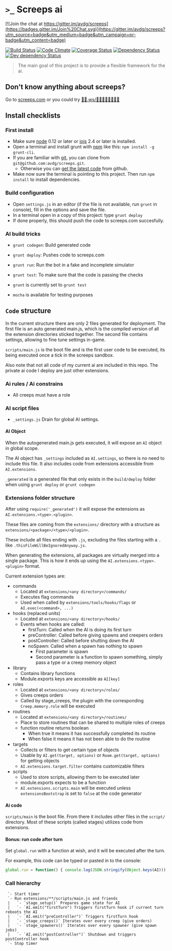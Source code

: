 `>_` Screeps ai
===============

[![Join the chat at https://gitter.im/avdg/screeps](https://badges.gitter.im/Join%20Chat.svg)](https://gitter.im/avdg/screeps?utm_source=badge&utm_medium=badge&utm_campaign=pr-badge&utm_content=badge)

[![Build Status](https://travis-ci.org/avdg/screeps.svg)](https://travis-ci.org/avdg/screeps)
[![Code Climate](https://codeclimate.com/github/avdg/screeps/badges/gpa.svg)](https://codeclimate.com/github/avdg/screeps)
[![Coverage Status](https://coveralls.io/repos/avdg/screeps/badge.svg?branch=master)](https://coveralls.io/r/avdg/screeps?branch=master)
[![Dependency Status](https://david-dm.org/avdg/screeps.svg)](https://david-dm.org/avdg/screeps)
[![Dev dependency Status](https://david-dm.org/avdg/screeps/dev-status.svg)](https://david-dm.org/avdg/screeps#info=devDependencies)

> The main goal of this project is to provide a flexible framework for the ai.

## Don't know anything about screeps?
Go to [screeps.com](https://screeps.com) or you could try [🍕💩.ws/🐯🔮👊🍋😜🐱🍩🐰](http://🍕💩.ws/🐯🔮👊🍋😜🐱🍩🐰)

## Install checklists

### First install

- Make sure [node](https://nodejs.org/) 0.12 or later or [iojs](https://iojs.org/) 2.4 or later is installed.
- Open a terminal and install grunt with [npm](https://www.npmjs.com/) like this: `npm install -g grunt-cli`.
- If you are familiar with [git](https://git-scm.com/), you can clone from `git@github.com:avdg/screeps.git`.
  - Otherwise you can [get the latest code](https://github.com/avdg/screeps/archive/master.zip) from github.
- Make now sure the terminal is pointing to this project. Then run `npm install` to install dependencies.

### Build configuration

- Open `settings.js` in an editor (if the file is not available, run `grunt` in console), fill in the options and save the file.
- In a terminal open in a copy of this project: type `grunt deploy`
- If done properly, this should push the code to screeps.com succesfully.

### AI build tricks

- `grunt codegen`: Build generated code
- `grunt deploy`: Pushes code to screeps.com
- `grunt run`: Run the bot in a fake and incomplete simulator
- `grunt test`: To make sure that the code is passing the checks
- `grunt` is currently set to `grunt test`

- `mocha` is available for testing purposes

## `Code` structure

In the current structure there are only 2 files generated for deployment.
The first file is an auto generated main.js, which is the compiled version of
all the extension directories sticked together.
The second file contains settings, allowing to fine tune settings in-game.

`scripts/main.js` is the boot file and is the first user code to be executed,
its being executed once a tick in the screeps sandbox.

Also note that not all code of my current ai are included in this repo.
The private ai code I deploy are just other extensions.

### Ai rules / Ai constrains

- All creeps must have a role

### AI script files

- `_settings.js` Drain for global AI settings.

#### AI Object

When the autogenerated main.js gets executed, it will expose an `AI` object in global scope.

The AI object has `_settings` included as `AI.settings`, so there is no need to include this file.
It also includes code from extensions accessible from `AI.extensions`.

`_generated` is a generated file that only exists in the `build/deploy`
folder when using `grunt deploy` or `grunt codegen`

### Extensions folder structure

After using `require('_generated')` it will expose the extensions as
`AI.extensions.<type>.<plugin>`.

These files are coming from the `extensions/` directory with a structure as
`extensions/<package>/<type>/<plugin>`.

These include all files ending with `.js`, excluding the files starting with a `.`
like `.thisFileWillBeIgnoredAnyway.js`.

When generating the extensions, all packages are virtually merged into a single package.
This is how it ends up using the `AI.extensions.<type>.<plugin>` format.

Current extension types are:
- commands
   - Located at `extensions/<any directory>/commands/`
   - Executes flag commands
   - Used when called by `extensions/tools/hooks/flags` or `AI.exec(<command>, ...)`
- hooks (replaced units)
   - Located at `extensions/<any directory>/hooks/`
   - Events when hooks are called:
     - firstTurn: Called when the AI is doing its first turn
     - preController: Called before giving spawns and creepers orders
     - postController: Called before shutting down the AI
     - noSpawn: Called when a spawn has nothing to spawn
       - First parameter is spawn
       - Second parameter is a function to spawn something, simply pass a type or a creep memory object
- library
   - Contains library functions
   - Module.exports keys are accessible as `AI[key]`
- roles
   - Located at `extensions/<any directory>/roles/`
   - Gives creeps orders
   - Called by stage_creeps, the plugin with the corresponding `Creep.memory.role` will be executed
- routines
   - Located at `extensions/<any directory>/routines/`
   - Place to store routines that can be shared to multiple roles of creeps
   - function routine returns boolean
     - When true it means it has successfully completed its routine
     - When false it means it has not been able to do the routine
- targets
   - Collects or filters to get certain type of objects
   - Usable by `AI.get(target, options)` or `Room.get(target, options)` for getting objects
   - `AI.extensions.target.filter` contains customizable filters
- scripts
   - Used to store scripts, allowing them to be executed later
   - module.exports expects to be a function
   - `AI.extensions.scripts.main` will be executed unless `extensionsBootstrap` is set to `false` at the code generator

#### Ai code

`scripts/main` is the boot file. From there it includes other files in the `script/` directory.
Most of these scripts (called stages) utilizes code from extensions.

#### Bonus: run code after turn
Set `global.run` with a function at wish, and it will be executed after the turn.

For example, this code can be typed or pasted in to the console:

```javascript
global.run = function() { console.log(JSON.stringify(Object.keys(AI))); }
```

### Call hierarchy

```
 `- Start timer
 `- Run extensions/**/scripts/main.js and friends
 |   `- `stage_setup()` Prepares game state for AI
 |   `- `AI.emit("firstTurn") Triggers firstTurn hook if current turn reboots the AI
 |   `- `AI.emit("preController")` Triggers firstTurn hook
 |   `- `stage_creeps()` Iterates over every creep (give orders)
 |   `- `stage_spawners()` Iterates over every spawner (give spawn jobs)
 |   `- `AI.emit("postController")` Shutdown and triggers postController hook
 `- Stop timer
```
